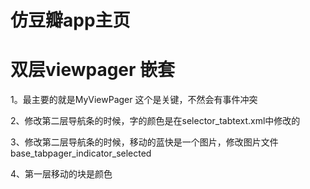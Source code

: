 仿豆瓣app主页
===
# 双层viewpager 嵌套

1。最主要的就是MyViewPager
这个是关键，不然会有事件冲突

2、修改第二层导航条的时候，字的颜色是在selector_tabtext.xml中修改的

3、修改第二层导航条的时候，移动的蓝快是一个图片，修改图片文件base_tabpager_indicator_selected

4、第一层移动的块是颜色